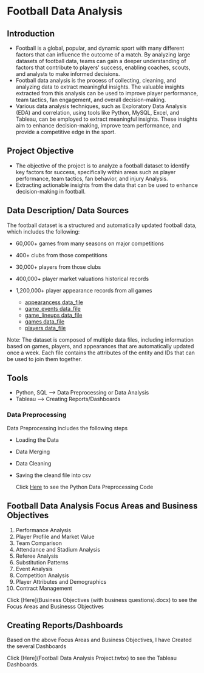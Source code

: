 # Football Data Analysis

## Introduction
- Football is a global, popular, and dynamic sport with many different factors that can influence the outcome of a match. By analyzing large datasets of football data, teams can gain a deeper understanding of factors that contribute to players' success, enabling coaches, scouts, and analysts to make informed decisions.
- Football data analysis is the process of collecting, cleaning, and analyzing data to extract meaningful insights. The valuable insights extracted from this analysis can be used to improve player performance, team tactics, fan engagement, and overall decision-making.
- Various data analysis techniques, such as Exploratory Data Analysis (EDA) and correlation, using tools like Python, MySQL, Excel, and Tableau, can be employed to extract meaningful insights. These insights aim to enhance decision-making, improve team performance, and provide a competitive edge in the sport.

## Project Objective
- The objective of the project is to analyze a football dataset to identify key factors for success, specifically within areas such as player performance, team tactics, fan behavior, and 
injury Analysis.
- Extracting actionable insights from the data that can be used to enhance decision-making in football.

## Data Description/ Data Sources
The football dataset is a structured and automatically updated football data, which includes the following:
- 60,000+ games from many seasons on major competitions
- 400+ clubs from those competitions
- 30,000+ players from those clubs
- 400,000+ player market valuations historical records
- 1,200,000+ player appearance records from all games
  
   - [appearancess data_file](appearances.xlsx)
   - [game_events data_file](game_events.xlsx)
   - [game_lineups data_file](game_lineups.xlsx)
   - [games data_file](games.xlsx)
   - [players data_file](players.xlsx)
  
Note: The dataset is composed of multiple data files, including information based on games, players, and appearances that are automatically updated once a week. Each file contains the attributes of the entity and IDs that can be used to join them together.

## Tools
- Python, SQL --> Data Preprocessing or Data Analysis
- Tableau --> Creating Reports/Dashboards

### Data Preprocessing
Data Preprocessing includes the following steps
- Loading the Data
- Data Merging
- Data Cleaning
- Saving the cleand file into csv
  
  Click [Here](Project,ipynb) to see the Python Data Preprocessing Code

## Football Data Analysis Focus Areas and Business Objectives
1. Performance Analysis
2. Player Profile and Market Value
3. Team Comparison
4. Attendance and Stadium Analysis
5. Referee Analysis
6. Substitution Patterns
7. Event Analysis
8. Competition Analysis
9. Player Attributes and Demographics
10. Contract Management

Click [Here](Business Objectives (with business questions).docx)  to see the Focus Areas and Businesss Objectives

## Creating Reports/Dashboards
Based on the above Focus Areas and Business Objectives, I have Created the several Dashboards

Click [Here](Football Data Analysis Project.twbx)  to see the Tableau Dashboards.

[](dashboard.png)




  

  

  

  


  



